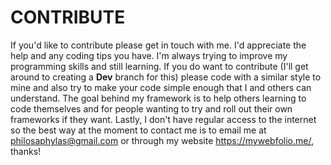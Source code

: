 # CONTRIBUTE
If you'd like to contribute please get in touch with me. I'd appreciate the help and any coding tips you have. I'm always trying to improve my programming skills and still learning. If you do want to contribute (I'll get around to creating a **Dev** branch for this) please code with a similar style to mine and also try to make your code simple enough that I and others can understand. The goal behind my framework is to help others learning to code themselves and for people wanting to try and roll out their own frameworks if they want. Lastly, I don't have regular access to the internet so the best way at the moment to contact me is to email me at <philosaphylas@gmail.com> or through my website <https://mywebfolio.me/>, thanks!
